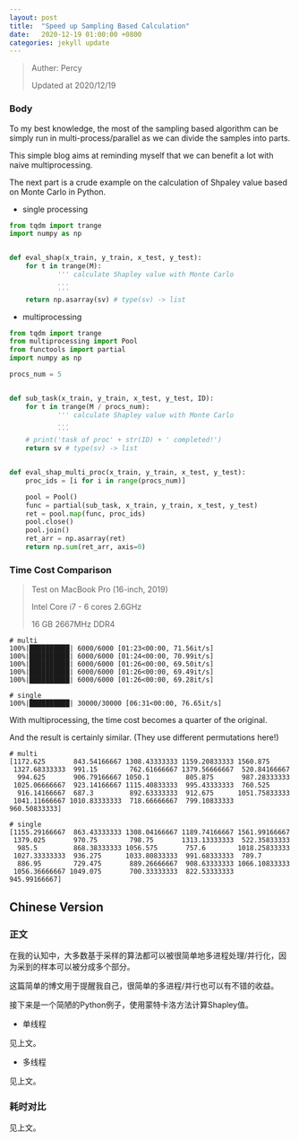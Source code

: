 ```yaml
---
layout: post
title:  "Speed up Sampling Based Calculation"
date:   2020-12-19 01:00:00 +0800
categories: jekyll update
---
```


> Auther: Percy
>
> Updated at 2020/12/19

### Body

To my best knowledge, the most of the sampling based algorithm can be simply run in multi-process/parallel as we can divide the samples into parts.

This simple blog aims at reminding myself that we can benefit a lot with naive multiprocessing.

The next part is a crude example on the calculation of Shpaley value based on Monte Carlo in Python.

* single processing

```python
from tqdm import trange
import numpy as np


def eval_shap(x_train, y_train, x_test, y_test):    
    for t in trange(M):
		    ''' calculate Shapley value with Monte Carlo
		    ...
		    '''
    return np.asarray(sv) # type(sv) -> list
```

* multiprocessing

```python
from tqdm import trange
from multiprocessing import Pool
from functools import partial
import numpy as np

procs_num = 5


def sub_task(x_train, y_train, x_test, y_test, ID):
    for t in trange(M / procs_num):
		    ''' calculate Shapley value with Monte Carlo
		    ...
		    '''
    # print('task of proc' + str(ID) + ' completed!')
    return sv # type(sv) -> list


def eval_shap_multi_proc(x_train, y_train, x_test, y_test):
    proc_ids = [i for i in range(procs_num)]

    pool = Pool()
    func = partial(sub_task, x_train, y_train, x_test, y_test)
    ret = pool.map(func, proc_ids)
    pool.close()
    pool.join()
    ret_arr = np.asarray(ret)
    return np.sum(ret_arr, axis=0)
```

### Time Cost Comparison

> Test on MacBook Pro (16-inch, 2019) 
>
> Intel Core i7 - 6 cores 2.6GHz
>
> 16 GB 2667MHz DDR4

```
# multi
100%|██████████| 6000/6000 [01:23<00:00, 71.56it/s]
100%|██████████| 6000/6000 [01:24<00:00, 70.99it/s]
100%|██████████| 6000/6000 [01:26<00:00, 69.50it/s]
100%|██████████| 6000/6000 [01:26<00:00, 69.49it/s]
100%|██████████| 6000/6000 [01:26<00:00, 69.28it/s]

# single
100%|██████████| 30000/30000 [06:31<00:00, 76.65it/s]
```

With multiprocessing, the time cost becomes a quarter of the original.

And the result is certainly similar. (They use different permutations here!)

```
# multi
[1172.625       843.54166667 1308.43333333 1159.20833333 1560.875
 1327.68333333  991.15        762.61666667 1379.56666667  520.84166667
  994.625       906.79166667 1050.1         805.875       987.28333333
 1025.06666667  923.14166667 1115.40833333  995.43333333  760.525
  916.14166667  687.3         892.63333333  912.675      1051.75833333
 1041.11666667 1010.83333333  718.66666667  799.10833333  960.50833333]
 
# single
[1155.29166667  863.43333333 1308.04166667 1189.74166667 1561.99166667
 1379.025       970.75        798.75       1313.13333333  522.35833333
  985.5         868.38333333 1056.575       757.6        1018.25833333
 1027.33333333  936.275      1033.80833333  991.68333333  789.7
  886.95        729.475       889.26666667  908.63333333 1066.10833333
 1056.36666667 1049.075       700.33333333  822.53333333  945.99166667]
```



## Chinese Version

### 正文

在我的认知中，大多数基于采样的算法都可以被很简单地多进程处理/并行化，因为采到的样本可以被分成多个部分。

这篇简单的博文用于提醒我自己，很简单的多进程/并行也可以有不错的收益。

接下来是一个简陋的Python例子，使用蒙特卡洛方法计算Shapley值。

* 单线程

见上文。

* 多线程

见上文。



### 耗时对比

见上文。
